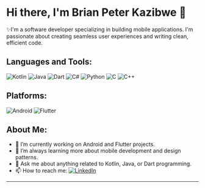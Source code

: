 # Hi there, I'm Brian Peter Kazibwe 👋 

 ✨I'm a software developer specializing in building mobile applications. I'm passionate about creating seamless user experiences and writing clean, efficient code.

## Languages and Tools:

![Kotlin](https://img.shields.io/badge/Kotlin-%230095D5.svg?&style=for-the-badge&logo=kotlin&logoColor=white)
![Java](https://img.shields.io/badge/java-%23ED8B00.svg?&style=for-the-badge&logo=java&logoColor=white)
![Dart](https://img.shields.io/badge/Dart-%230175C2.svg?&style=for-the-badge&logo=dart&logoColor=white)
![C#](https://img.shields.io/badge/c_sharp-%23ED8B00.svg?&style=for-the-badge&logo=c#&logoColor=white)
![Python](https://img.shields.io/badge/python-%23ED8B00.svg?&style=for-the-badge&logo=python&logoColor=white)
![C](https://img.shields.io/badge/python-%23ED8B00.svg?&style=for-the-badge&logo=c&logoColor=white)
![C++](https://img.shields.io/badge/c++-%23ED8B00.svg?&style=for-the-badge&logo=c++&logoColor=white)

## Platforms:

![Android](https://img.shields.io/badge/Android-%233DDC84.svg?&style=for-the-badge&logo=android&logoColor=white)
![Flutter](https://img.shields.io/badge/Flutter-%2302569B.svg?&style=for-the-badge&logo=flutter&logoColor=white)

## About Me:

- 🔭 I’m currently working on Android and Flutter projects.
- 🌱 I’m always learning more about mobile development and design patterns.
- 💬 Ask me about anything related to Kotlin, Java, or Dart programming.
- 📫 How to reach me: [![LinkedIn](https://img.shields.io/badge/linkedin-%230077B5.svg?&style=for-the-badge&logo=linkedin&logoColor=white)](https://www.linkedin.com/in/braop/)

---


<!---
This section is a comment. You can add any other information you like here, such as recent projects, or a portfolio.
![Brian's GitHub stats](https://github-readme-stats.vercel.app/api?username=braop&show_icons=true&theme=radical)
![Top Langs](https://github-readme-stats.vercel.app/api/top-langs/?username=braop&hide_progress=true)
--->

<!--
**braop/braop** is a ✨ _special_ ✨ repository because its `README.md` (this file) appears on your GitHub profile.

Here are some ideas to get you started:

- 🔭 I’m currently working on ...
- 🌱 I’m currently learning ...
- 👯 I’m looking to collaborate on ...
- 🤔 I’m looking for help with ...
- 💬 Ask me about ...
- 📫 How to reach me: ...
- 😄 Pronouns: ...
- ⚡ Fun fact: ...
-->
